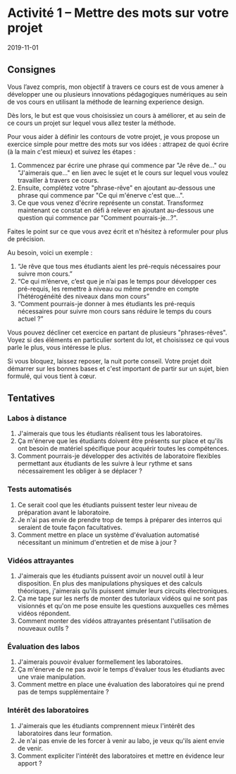 # Activité 1 – Mettre des mots sur votre projet

2019-11-01

## Consignes
Vous l’avez compris, mon objectif à travers ce cours est de vous amener à développer une ou plusieurs innovations pédagogiques numériques au sein de vos cours en utilisant la méthode de learning experience design.

Dès lors, le but est que vous choisissiez un cours à améliorer, et au sein de ce cours un projet sur lequel vous allez tester la méthode.


Pour vous aider à définir les contours de votre projet, je vous propose un exercice simple pour mettre des mots sur vos idées : attrapez de quoi écrire (à la main c'est mieux) et suivez les étapes :

1. Commencez par écrire une phrase qui commence par "Je rêve de…" ou "J'aimerais que…" en lien avec le sujet et le cours sur lequel vous voulez travailler à travers ce cours.
2. Ensuite, complétez votre "phrase-rêve" en ajoutant au-dessous une phrase qui commence par "Ce qui m'énerve c'est que…".
3. Ce que vous venez d'écrire représente un constat. Transformez maintenant ce constat en défi à relever en ajoutant au-dessous une question qui commence par "Comment pourrais-je…?".

Faites le point sur ce que vous avez écrit et n'hésitez à reformuler pour plus de précision.


Au besoin, voici un exemple :

1. “Je rêve que tous mes étudiants aient les pré-requis nécessaires pour suivre mon cours.”
2. “Ce qui m’énerve, c’est que je n’ai pas le temps pour développer ces pré-requis, les remettre à niveau ou même prendre en compte l’hétérogénéité des niveaux dans mon cours”
3. “Comment pourrais-je donner à mes étudiants les pré-requis nécessaires pour suivre mon cours sans réduire le temps du cours actuel ?”

Vous pouvez décliner cet exercice en partant de plusieurs "phrases-rêves". Voyez si des éléments en particulier sortent du lot, et choisissez ce qui vous parle le plus, vous intéresse le plus.

Si vous bloquez, laissez reposer, la nuit porte conseil. Votre projet doit démarrer sur les bonnes bases et c'est important de partir sur un sujet, bien formulé, qui vous tient à cœur.

## Tentatives

### Labos à distance
1. J'aimerais que tous les étudiants réalisent tous les laboratoires.
2. Ça m'énerve que les étudiants doivent être présents sur place et qu'ils ont besoin de matériel spécifique pour acquérir toutes les compétences.
3. Comment pourrais-je développer des activités de laboratoire flexibles permettant aux étudiants de les suivre à leur rythme et sans nécessairement les obliger à se déplacer ?

### Tests automatisés
1. Ce serait cool que les étudiants puissent tester leur niveau de préparation avant le laboratoire.
2. Je n'ai pas envie de prendre trop de temps à préparer des interros qui seraient de toute façon facultatives.
3. Comment mettre en place un système d'évaluation automatisé nécessitant un minimum d'entretien et de mise à jour ?

### Vidéos attrayantes
1. J'aimerais que les étudiants puissent avoir un nouvel outil à leur disposition. En plus des manipulations physiques et des calculs théoriques, j'aimerais qu'ils puissent simuler leurs circuits électroniques.
2. Ça me tape sur les nerfs de monter des tutoriaux vidéos qui ne sont pas visionnés et qu'on me pose ensuite les questions auxquelles ces mêmes vidéos répondent.
3. Comment monter des vidéos attrayantes présentant l'utilisation de nouveaux outils ?

### Évaluation des labos
1. J'aimerais pouvoir évaluer formellement les laboratoires.
2. Ça m'énerve de ne pas avoir le temps d'évaluer tous les étudiants avec une vraie manipulation.
3. Comment mettre en place une évaluation des laboratoires qui ne prend pas de temps supplémentaire ?


### Intérêt des laboratoires
1. J'aimerais que les étudiants comprennent mieux l'intérêt des laboratoires dans leur formation.
2. Je n'ai pas envie de les forcer à venir au labo, je veux qu'ils aient envie de venir.
3. Comment expliciter l'intérêt des laboratoires et mettre en évidence leur apport ?